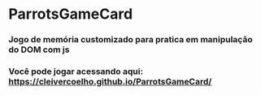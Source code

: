 # ParrotsGameCard
### Jogo de memória customizado para pratica em manipulação do DOM com js
### Você pode jogar acessando aqui: https://cleivercoelho.github.io/ParrotsGameCard/
